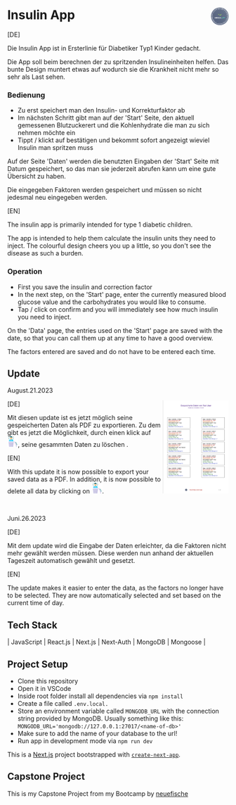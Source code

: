 # Insulin App <img src="./public/logo.png" width="40px" style="border-radius:50%; float:right" align="right"/>

[DE]

Die Insulin App ist in Ersterlinie für Diabetiker Typ1 Kinder gedacht.

Die App soll beim berechnen der zu spritzenden Insulineinheiten helfen. Das bunte Design muntert etwas auf wodurch sie die Krankheit nicht mehr so sehr als Last sehen.

### Bedienung

- Zu erst speichert man den Insulin- und Korrekturfaktor ab
- Im nächsten Schritt gibt man auf der 'Start' Seite, den aktuell gemessenen Blutzuckerert und die Kohlenhydrate die man zu sich nehmen möchte ein
- Tippt / klickt auf bestätigen und bekommt sofort angezeigt wieviel Insulin man spritzen muss

Auf der Seite 'Daten' werden die benutzten Eingaben der 'Start' Seite mit Datum gespeichert, so das man sie jederzeit abrufen kann um eine gute Übersicht zu haben.

Die eingegeben Faktoren werden gespeichert und müssen so nicht jedesmal neu eingegeben werden.

[EN]

The insulin app is primarily intended for type 1 diabetic children.

The app is intended to help them calculate the insulin units they need to inject. The colourful design cheers you up a little, so you don't see the disease as such a burden.

### Operation

- First you save the insulin and correction factor
- In the next step, on the 'Start' page, enter the currently measured blood glucose value and the carbohydrates you would like to consume.
- Tap / click on confirm and you will immediately see how much insulin you need to inject.

On the 'Data' page, the entries used on the 'Start' page are saved with the date, so that you can call them up at any time to have a good overview.

The factors entered are saved and do not have to be entered each time.

## Update

August.21.2023


<img src="./public/TestUserPDF.png" width="150px" style="float:right" align="right" />

[DE]

Mit diesen update ist es jetzt möglich seine gespeicherten Daten als PDF zu exportieren.
Zu dem gibt es jetzt die Möglichkeit, durch einen klick auf ![img](./public/userDeleteIcon.png), seine gesammten Daten zu löschen .

[EN]

With this update it is now possible to export your saved data as a PDF.
In addition, it is now possible to delete all data by clicking on ![img](./public/userDeleteIcon.png).

</br>

Juni.26.2023

[DE]

Mit dem update wird die Eingabe der Daten erleichter, da die Faktoren nicht mehr gewählt werden müssen. Diese werden nun anhand der aktuellen Tageszeit automatisch gewählt und gesetzt.

[EN]

The update makes it easier to enter the data, as the factors no longer have to be selected. They are now automatically selected and set based on the current time of day.

## Tech Stack

| JavaScript | React.js | Next.js | Next-Auth | MongoDB | Mongoose |

## Project Setup

- Clone this repository
- Open it in VSCode
- Inside root folder install all dependencies via `npm install`
- Create a file called `.env.local.`
- Store an environment variable called `MONGODB_URL` with the connection string provided by MongoDB.
  Usually something like this: `MONGODB_URL='mongodb://127.0.0.1:27017/<name-of-db>'`
- Make sure to add the name of your database to the url!
- Run app in development mode via `npm run dev`

This is a [Next.js](https://nextjs.org/) project bootstrapped with [`create-next-app`](https://github.com/vercel/next.js/tree/canary/packages/create-next-app).

## Capstone Project

This is my Capstone Project from my Bootcamp by [neuefische](https://www.neuefische.de/)
